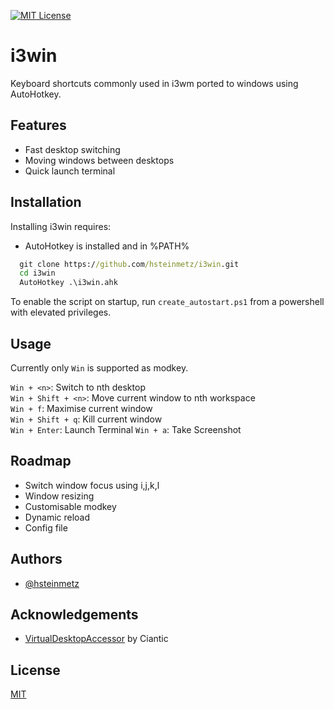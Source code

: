 [![MIT License](https://img.shields.io/badge/License-MIT-green.svg)](https://choosealicense.com/licenses/mit/)

# i3win

Keyboard shortcuts commonly used in i3wm ported to windows using AutoHotkey.

## Features

- Fast desktop switching
- Moving windows between desktops
- Quick launch terminal

## Installation

Installing i3win requires:

- AutoHotkey is installed and in %PATH%

```cmd
  git clone https://github.com/hsteinmetz/i3win.git
  cd i3win
  AutoHotkey .\i3win.ahk
```

To enable the script on startup, run `create_autostart.ps1` from a powershell with elevated privileges.

## Usage

Currently only `Win` is supported as modkey.

`Win + <n>`: Switch to nth desktop  
`Win + Shift + <n>`: Move current window to nth workspace  
`Win + f`: Maximise current window  
`Win + Shift + q`: Kill current window  
`Win + Enter`: Launch Terminal
`Win + a`: Take Screenshot

## Roadmap

- Switch window focus using i,j,k,l
- Window resizing
- Customisable modkey
- Dynamic reload
- Config file

## Authors

- [@hsteinmetz](https://www.github.com/hsteinmetz)

## Acknowledgements

- [VirtualDesktopAccessor](https://github.com/Ciantic/VirtualDesktopAccessor) by Ciantic

## License

[MIT](https://choosealicense.com/licenses/mit/)
